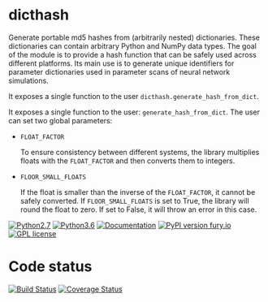 dicthash
========

Generate portable md5 hashes from (arbitrarily nested) dictionaries. These dictionaries can contain arbitrary Python and NumPy data types. The goal of the module is to provide a hash function that can be safely used across different platforms. Its main use is to generate unique identifiers for parameter dictionaries used in parameter scans of neural network simulations.

It exposes a single function to the user `dicthash.generate_hash_from_dict`.


It exposes a single function to the user: `generate_hash_from_dict`.
The user can set two global parameters:

- `FLOAT_FACTOR`
  
  To ensure consistency between different systems, the library
  multiplies floats with the `FLOAT_FACTOR` and then converts them to
  integers.

- `FLOOR_SMALL_FLOATS`
  
  If the float is smaller than the inverse of the `FLOAT_FACTOR`, it
  cannot be safely converted. If `FLOOR_SMALL_FLOATS` is set to True,
  the library will round the float to zero. If set to False, it will
  throw an error in this case.
  

[![Python2.7](https://img.shields.io/badge/python-2.7-blue.svg)](https://www.python.org/downloads/release/python-2714/)
[![Python3.6](https://img.shields.io/badge/python-3.6-red.svg)](https://www.python.org/downloads/release/python-369/)
[![Documentation](https://readthedocs.org/projects/python-dicthash/badge/?version=latest)](https://python-dicthash.readthedocs.io/en/latest/)
[![PyPI version fury.io](https://d25lcipzij17d.cloudfront.net/badge.svg?id=py&type=6&v=0.0.2&x2=0)](https://pypi.org/project/dicthash/)
[![GPL license](https://img.shields.io/badge/License-GPLv2-blue.svg)](https://www.gnu.org/licenses/old-licenses/gpl-2.0.html)

Code status
===========

[![Build Status](https://travis-ci.org/INM-6/python-dicthash.svg?branch=master)](https://travis-ci.org/INM-6/python-dicthash)
[![Coverage Status](https://coveralls.io/repos/github/INM-6/python-dicthash/badge.svg?branch=master)](https://coveralls.io/github/INM-6/python-dicthash?branch=master)
